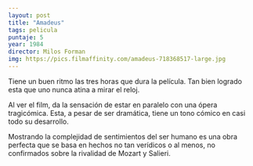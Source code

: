 ```yaml
---
layout: post
title: "Amadeus"
tags: pelicula
puntaje: 5
year: 1984
director: Milos Forman
img: https://pics.filmaffinity.com/amadeus-718368517-large.jpg
---
```


Tiene un buen ritmo las tres horas que dura la película. Tan bien logrado esta que uno nunca atina a mirar el reloj.

Al ver el film, da la sensación de estar en paralelo con una ópera tragicómica. Esta, a pesar de ser dramática, tiene un tono cómico en casi todo su desarrollo.

Mostrando la complejidad de sentimientos del ser humano es una obra perfecta que se basa en hechos no tan verídicos o al menos, no confirmados sobre la rivalidad de Mozart y Salieri. 
